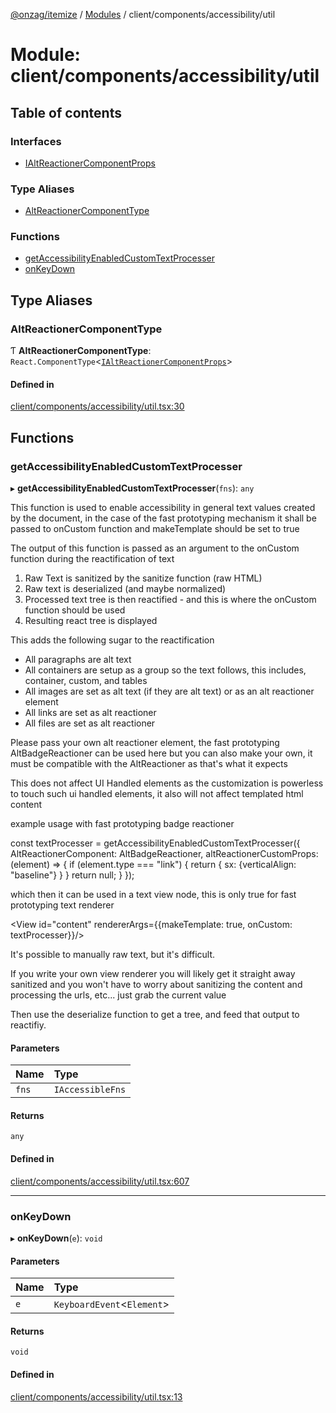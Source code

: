 [@onzag/itemize](../README.md) / [Modules](../modules.md) / client/components/accessibility/util

# Module: client/components/accessibility/util

## Table of contents

### Interfaces

- [IAltReactionerComponentProps](../interfaces/client_components_accessibility_util.IAltReactionerComponentProps.md)

### Type Aliases

- [AltReactionerComponentType](client_components_accessibility_util.md#altreactionercomponenttype)

### Functions

- [getAccessibilityEnabledCustomTextProcesser](client_components_accessibility_util.md#getaccessibilityenabledcustomtextprocesser)
- [onKeyDown](client_components_accessibility_util.md#onkeydown)

## Type Aliases

### AltReactionerComponentType

Ƭ **AltReactionerComponentType**: `React.ComponentType`\<[`IAltReactionerComponentProps`](../interfaces/client_components_accessibility_util.IAltReactionerComponentProps.md)\>

#### Defined in

[client/components/accessibility/util.tsx:30](https://github.com/onzag/itemize/blob/59702dd5/client/components/accessibility/util.tsx#L30)

## Functions

### getAccessibilityEnabledCustomTextProcesser

▸ **getAccessibilityEnabledCustomTextProcesser**(`fns`): `any`

This function is used to enable accessibility in general text values created
by the document, in the case of the fast prototyping mechanism it shall be passed to
onCustom function and makeTemplate should be set to true

The output of this function is passed as an argument to the onCustom function
during the reactification of text

1. Raw Text is sanitized by the sanitize function (raw HTML)
2. Raw text is deserialized (and maybe normalized)
3. Processed text tree is then reactified - and this is where the onCustom function should be used
4. Resulting react tree is displayed

This adds the following sugar to the reactification
- All paragraphs are alt text
- All containers are setup as a group so the text follows, this includes, container, custom, and tables
- All images are set as alt text (if they are alt text) or as an alt reactioner element
- All links are set as alt reactioner
- All files are set as alt reactioner

Please pass your own alt reactioner element, the fast prototyping AltBadgeReactioner can be used here
but you can also make your own, it must be compatible with the AltReactioner as that's what it expects

This does not affect UI Handled elements as the customization is powerless to touch such ui
handled elements, it also will not affect templated html content

example usage with fast prototyping badge reactioner

const textProcesser = getAccessibilityEnabledCustomTextProcesser({
  AltReactionerComponent: AltBadgeReactioner,
  altReactionerCustomProps: (element) => {
    if (element.type === "link") {
      return {
        sx: {verticalAlign: "baseline"}
      }
    }
    return null;
  }
});

which then it can be used in a text view node, this is only true for fast prototyping
text renderer

<View id="content" rendererArgs={{makeTemplate: true, onCustom: textProcesser}}/>

It's possible to manually raw text, but it's difficult.

If you write your own view renderer you will likely get it straight away sanitized and you
won't have to worry about sanitizing the content and processing the urls, etc... just grab
the current value

Then use the deserialize function to get a tree, and feed that output to reactifiy.

#### Parameters

| Name | Type |
| :------ | :------ |
| `fns` | `IAccessibleFns` |

#### Returns

`any`

#### Defined in

[client/components/accessibility/util.tsx:607](https://github.com/onzag/itemize/blob/59702dd5/client/components/accessibility/util.tsx#L607)

___

### onKeyDown

▸ **onKeyDown**(`e`): `void`

#### Parameters

| Name | Type |
| :------ | :------ |
| `e` | `KeyboardEvent`\<`Element`\> |

#### Returns

`void`

#### Defined in

[client/components/accessibility/util.tsx:13](https://github.com/onzag/itemize/blob/59702dd5/client/components/accessibility/util.tsx#L13)
